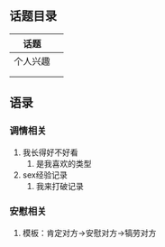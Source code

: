 ## 话题目录

| 话题     |      |
| -------- | ---- |
| 个人兴趣 |      |
|          |      |
|          |      |





## 语录

### 调情相关

1. 我长得好不好看
   1. 是我喜欢的类型
2. sex经验记录
   1. 我来打破记录


### 安慰相关

1. 模板：肯定对方->安慰对方->犒劳对方
